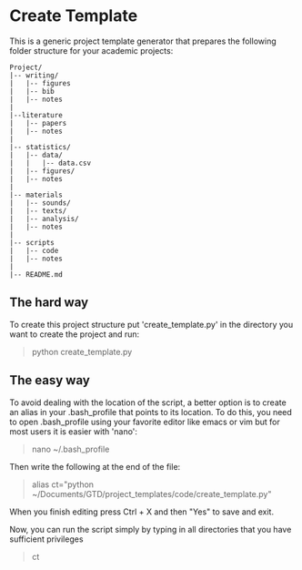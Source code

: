 # Create Template

This is a generic project template generator that prepares the following folder structure for your academic projects:

```
Project/
|-- writing/
|   |-- figures
|   |-- bib
|   |-- notes
|
|--literature
|   |-- papers
|   |-- notes
|
|-- statistics/
|   |-- data/
|   |   |-- data.csv
|   |-- figures/
|   |-- notes
|
|-- materials
|   |-- sounds/
|   |-- texts/
|   |-- analysis/
|   |-- notes
|
|-- scripts
|   |-- code
|   |-- notes
|
|-- README.md
```

## The hard way
To create this project structure put 'create_template.py' in the directory you want to create the project and run:

> python create_template.py



## The easy way
To avoid dealing with the location of the script, a better option is to create an alias in your .bash_profile that points to its location. To do this, you need to open .bash_profile using your favorite editor like emacs or vim but for most users it is easier with 'nano':

> nano ~/.bash_profile

Then write the following at the end of the file:

> alias ct="python ~/Documents/GTD/project_templates/code/create_template.py"

When you finish editing press
Ctrl + X and then "Yes" to save and exit.

Now, you can run the script simply by typing in all directories that you have sufficient privileges  

> ct

